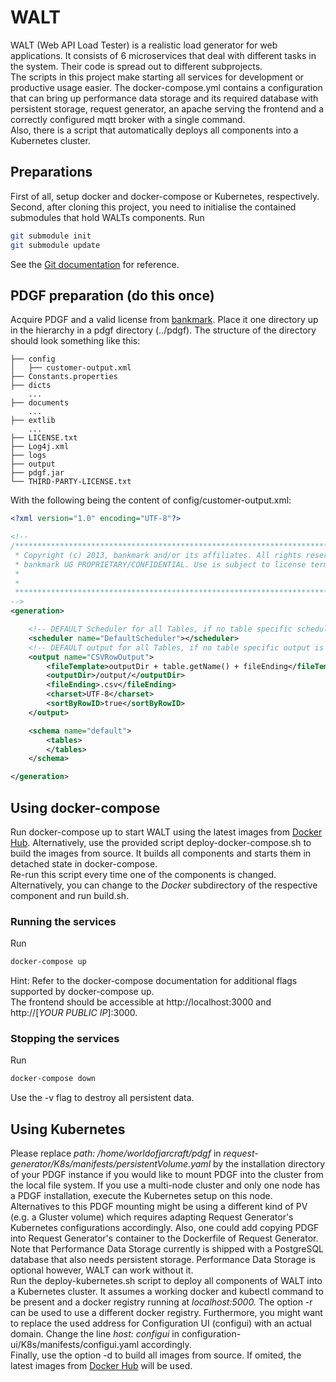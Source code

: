 # WALT
WALT (Web API Load Tester) is a realistic load generator for web applications. It consists of 6 microservices that deal with different tasks in the system. Their code is spread out to different subprojects.  
The scripts in this project make starting all services for development or productive usage easier. The docker-compose.yml contains a configuration that can bring up performance data storage and its required database with persistent storage, request generator, an apache serving the frontend and a correctly configured mqtt broker with a single command.  
Also, there is a script that automatically deploys all components into a Kubernetes cluster.

## Preparations
First of all, setup docker and docker-compose or Kubernetes, respectively.  
Second, after cloning this project, you need to initialise the contained submodules that hold WALTs components. Run
```bash
git submodule init  
git submodule update  
```  
See the [Git documentation](https://git-scm.com/book/en/v2/Git-Tools-Submodules) for reference.


## PDGF preparation (do this once)
Acquire PDGF and a valid license from [bankmark](https://www.bankmark.de/). Place it one directory up in the hierarchy in a pdgf directory (../pdgf). The structure of the directory should look something like this:
```
├── config
│   ├── customer-output.xml
├── Constants.properties
├── dicts
    ...
├── documents
    ...
├── extlib
    ...
├── LICENSE.txt
├── Log4j.xml
├── logs
├── output
├── pdgf.jar
└── THIRD-PARTY-LICENSE.txt
```
With the following being the content of config/customer-output.xml:
```xml
<?xml version="1.0" encoding="UTF-8"?>

<!--
/*******************************************************************************
 * Copyright (c) 2013, bankmark and/or its affiliates. All rights reserved.
 * bankmark UG PROPRIETARY/CONFIDENTIAL. Use is subject to license terms.
 *
 *
 ******************************************************************************/
-->
<generation>

	<!-- DEFAULT Scheduler for all Tables, if no table specific scheduler is specified-->
	<scheduler name="DefaultScheduler"></scheduler>
	<!-- DEFAULT output for all Tables, if no table specific output is specified-->
	<output name="CSVRowOutput">
		<fileTemplate>outputDir + table.getName() + fileEnding</fileTemplate>
		<outputDir>/output/</outputDir>
		<fileEnding>.csv</fileEnding>
		<charset>UTF-8</charset>
		<sortByRowID>true</sortByRowID>
	</output>

	<schema name="default">
		<tables>
		</tables>
	</schema>

</generation>

```

## Using docker-compose

Run docker-compose up to start WALT using the latest images from [Docker Hub](https://hub.docker.com/u/worldofjarcraft). Alternatively, use the provided script deploy-docker-compose.sh to build the images from source. It builds all components and starts them in detached state in docker-compose.  
Re-run this script every time one of the components is changed. Alternatively, you can change to the *Docker* subdirectory of the respective component and run build.sh.

### Running the services
Run
```bash
docker-compose up
```
Hint: Refer to the docker-compose documentation for additional flags supported by docker-compose up.  
The frontend should be accessible at http://localhost:3000 and http://[*YOUR PUBLIC IP*]:3000.

### Stopping the services
Run
```bash
docker-compose down
```
Use the -v flag to destroy all persistent data.

## Using Kubernetes

Please replace *path: /home/worldofjarcraft/pdgf* in *request-generator/K8s/manifests/persistentVolume.yaml* by the installation directory of your PDGF instance if you would like to mount PDGF into the cluster from the local file system. If you use a multi-node cluster and only one node has a PDGF installation, execute the Kubernetes setup on this node.  
Alternatives to this PDGF mounting might be using a different kind of PV (e.g. a Gluster volume) which requires adapting Request Generator's Kubernetes configurations accordingly. Also, one could add copying PDGF into Request Generator's container to the Dockerfile of Request Generator.  
Note that Performance Data Storage currently is shipped with a PostgreSQL database that also needs persistent storage. Performance Data Storage is optional however, WALT can work without it.  
Run the deploy-kubernetes.sh script to deploy all components of WALT into a Kubernetes cluster. It assumes a working docker and kubectl command to be present and a docker registry running at *localhost:5000.* The option -r can be used to use a different docker registry.
Furthermore, you might want to replace the used address for Configuration UI (configui) with an actual domain. Change the line *host: configui* in configuration-ui/K8s/manifests/configui.yaml accordingly.  
Finally, use the option -d to build all images from source. If omited, the latest images from [Docker Hub](https://hub.docker.com/u/worldofjarcraft) will be used.
